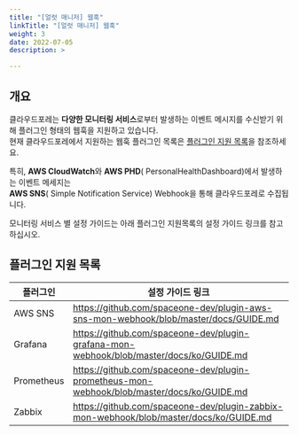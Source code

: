 ```yaml
---
title: "[얼럿 매니저] 웹훅"
linkTitle: "[얼럿 매니저] 웹훅"
weight: 3 
date: 2022-07-05 
description: >

---
```


## 개요

클라우드포레는 **다양한 모니터링 서비스**로부터 발생하는 이벤트 메시지를 수신받기 위해 플러그인 형태의 웹훅을 지원하고 있습니다.  
현재 클라우드포레에서 지원하는 웹훅 플러그인 목록은 [플러그인 지원 목록](/ko/docs/guides/plugins/alert-manager-webhook/#플러그인-지원-목록)을 참조하세요.

특히, **AWS CloudWatch**와 **AWS PHD**( PersonalHealthDashboard)에서 발생하는 이벤트 메세지는   
**AWS SNS**( Simple Notification Service) Webhook을 통해 클라우드포레로 수집됩니다.

모니터링 서비스 별 설정 가이드는 아래 플러그인 지원목록의 설정 가이드 링크를 참고 하십시오.

## 플러그인 지원 목록

| 플러그인 | 설정 가이드 링크 |
| --- | --- |
| AWS SNS | https://github.com/spaceone-dev/plugin-aws-sns-mon-webhook/blob/master/docs/GUIDE.md |
| Grafana | https://github.com/spaceone-dev/plugin-grafana-mon-webhook/blob/master/docs/ko/GUIDE.md |
| Prometheus |https://github.com/spaceone-dev/plugin-prometheus-mon-webhook/blob/master/docs/ko/GUIDE.md|
| Zabbix |https://github.com/spaceone-dev/plugin-zabbix-mon-webhook/blob/master/docs/ko/GUIDE.md|
